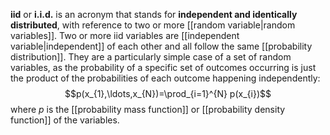**iid** or **i.i.d.** is an acronym that stands for **independent and identically distributed**, with reference to two or more [[random variable|random variables]]. Two or more iid variables are [[independent variable|independent]] of each other and all follow the same [[probability distribution]]. They are a particularly simple case of a set of random variables, as the probability of a specific set of outcomes occurring is just the product of the probabilities of each outcome happening independently:
$$p(x_{1},\ldots,x_{N})=\prod_{i=1}^{N} p(x_{i})$$
where $p$ is the [[probability mass function]] or [[probability density function]] of the variables.
